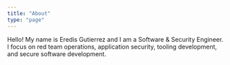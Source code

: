 ```yaml
---
title: "About"
type: "page"
---
```


Hello! My name is Eredis Gutierrez and I am a Software & Security Engineer. I focus on red team operations, application security, tooling development, and secure software development.

